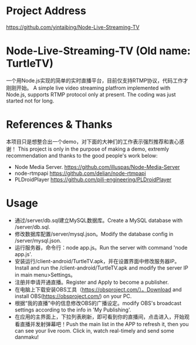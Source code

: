 ﻿# Project Address
https://github.com/yintaibing/Node-Live-Streaming-TV

# Node-Live-Streaming-TV (Old name: TurtleTV)
一个用Node.js实现的简单的实时直播平台，目前仅支持RTMP协议，代码工作才刚刚开始。
A simple live video streaming platfrom implemented with Node.js, supports RTMP protocol only at present. The coding was just started not for long.

# References & Thanks
本项目只是想整合出一个demo，对下面的大神们的工作表示强烈推荐和衷心感谢！
This project is only in the purpose of making a demo, extremly recommendation and thanks to the good people's work below:
- Node Media Server.
  https://github.com/illuspas/Node-Media-Server
- node-rtmpapi
  https://github.com/delian/node-rtmpapi
- PLDroidPlayer
  https://github.com/pili-engineering/PLDroidPlayer

# Usage
- 通过/server/db.sql建立MySQL数据库。Create a MySQL database with /server/db.sql.
- 修改数据库配置/server/mysql.json。Modify the database config in /server/mysql.json.
- 运行服务器，命令行：node app.js。Run the server with command 'node app.js'.
- 安装运行/client-android/TurtleTV.apk，并在设置界面中修改服务器IP。Install and run the /client-android/TurtleTV.apk and modify the server IP in main menu>Settings。
- 注册并申请开通直播。Register and Apply to become a publisher.
- 在电脑上下载安装OBS工具（https://obsproject.com/）。Download and install OBS(https://obsproject.com/) on your PC.
- 根据“我的直播”中的信息修改OBS的广播设定。modify OBS's broadcast settings according to the info in 'My Publishing'.
- 在应用的主界面上，下拉列表刷新，即可看到你的直播间，点击进入，开始观看直播并发射弹幕吧！Push the main list in the APP to refresh it, then you can see your live room. Click in, watch real-timely and send some danmaku!